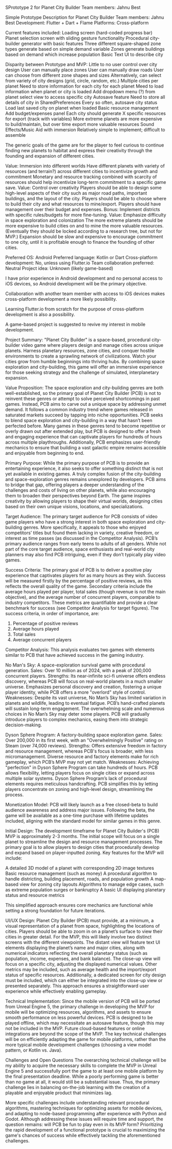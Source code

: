 SPrototype 2 for Planet City Builder
Team members: Jahnu Best

Simple Prototype Description for Planet City Builder
Team members: Jahnu Best
Development: Flutter + Dart + Flame
Platforms: Cross-platform

Current features included:
    Loading screen (hard-coded progress bar)
    Planet selection screen with sliding gesture functionality
    Procedural city-builder generator with basic features
        Three different square-shaped zone types generate based on simple demand variable
        Zones generate buildings based on demand which increase population
        Basic Text UI to describe city

Disparity between Prototype and MVP:
    Little to no user control over city design
        User can manually place zones
        User can manually draw roads
        User can choose from different zone shapes and sizes
        Alternatively, can select from variety of city designs (grid, circle, random, etc.)
    Multiple cities per planet
        Need to store information for each city for each planet
        Meed to load information when planet or city is loaded
        Add dropdown menu (?) from planet select view to access specific city
    Autosave feature
        Need to store all details of city in SharedPreferences
        Every so often, autosave city status
        Load last saved city on planet when loaded
    Basic resource management
        Add budget/expenses panel 
        Each city should generate X specific resources for export (track with variables)
            More extreme planets are more expensive to build/maintain, but over time export more valuable resources
    Sound Effects/Music
        Aid with immersion
        Relatively simple to implement; difficult to assemble

The generic goals of the game are for the player to feel curious to continue finding new planets to habitat and express their creativity through the founding and expansion of different cities.

Value: Immersion into different worlds
    Have different planets with variety of resources (and terrain?) across different cities to incentivize growth and commitment
    Monetary and resource tracking combined with scarcity of resources should help incentivize long-term commitment to a specific game save.
Value: Control over creativity
    Players should be able to design some high-level aspects of their city such as major road paths, important buildings, and the layout of the city.
    Players should be able to choose where to build their city and what resources to mine/export.
    Players should have management over their budget and expenses.
    Bonus: Implement districts with specific rules/budgets for more fine-tuning.
Value: Emphasize difficulty in space exploration and colonization
    The more extreme planets should be more expensive to build cities on and to mine the more valuable resources. (Eventually they should be locked according to a research tree, but not for MVP.)
    Expansion should be slow and expensive to encourage commitment to one city, until it is profitable enough to finance the founding of other cities.

Preferred OS: Android
Preferred language: Kotlin or Dart 
Cross-platform development: No, unless using Flutter.io 
Team collaboration preferred: Neutral 
Project idea: Unknown (likely game-based)

I have prior experience in Android development and no personal access to iOS devices, so Android development will be the primary objective.

Collaboration with another team member with access to iOS devices makes cross-platform development a more likely possibility.

Learning Flutter.io from scratch for the purpose of cross-platform development is also a possibility.

A game-based project is suggested to revive my interest in mobile development.

Project Summary:
"Planet City Builder" is a space-based, procedural city-builder video game where players design and manage cities across unique planets. Harness planetary resources, zone cities, and conquer hostile environments to create a sprawling network of civilizations. Watch your cities grow from humble beginnings into thriving hubs. By combining space exploration and city-building, this game will offer an immersive experience for those seeking strategy and the challenge of simulated, interplanetary expansion.

Value Proposition:
The space exploration and city-building genres are both well-established, so the primary goal of Planet City Builder (PCB) is not to reinvent these genres or attempt to solve perceived shortcomings in past games. Instead, PCB aims to carve out a unique space by addressing unmet demand. It follows a common industry trend where games released in saturated markets succeed by tapping into niche opportunities. PCB seeks to blend space exploration and city-building in a way that hasn’t been perfected before. Many games in these genres tend to become repetitive or overly drawn out after extended play, but PCB is designed to offer a fresh and engaging experience that can captivate players for hundreds of hours across multiple playthroughs. Additionally, PCB emphasizes user-friendly mechanics to ensure that building a vast galactic empire remains accessible and enjoyable from beginning to end.

Primary Purpose:
While the primary purpose of PCB is to provide an entertaining experience, it also seeks to offer something distinct that is not yet available in existing games. A truly complex fusion of the city-building and space-exploration genres remains unexplored by developers. PCB aims to bridge that gap, offering players a deeper understanding of the challenges and costs of living on other planets, while also encouraging them to broaden their perspectives beyond Earth. The game inspires creativity by allowing players to shape their virtual worlds, designing cities based on their own unique visions, locations, and specializations.

Target Audience:
The primary target audience for PCB consists of video game players who have a strong interest in both space exploration and city-building genres. More specifically, it appeals to those who enjoyed competitors’ titles but found them lacking in variety, creative freedom, or interest as time passes (as discussed in the Competitor Analysis). PCB’s primary audience ranges from early teens to adults of all genders. While not part of the core target audience, space enthusiasts and real-world city planners may also find PCB intriguing, even if they don’t typically play video games.

Success Criteria:
The primary goal of PCB is to deliver a positive play experience that captivates players for as many hours as they wish. Success will be measured firstly by the percentage of positive reviews, as this reflects the overall quality of the game. Secondary criteria include the average hours played per player, total sales (though revenue is not the main objective), and the average number of concurrent players, comparable to industry competitors. These metrics are quantifiable and provide a clear benchmark for success (see Competitor Analysis for target figures). The success criteria, in order of importance, are:
1. Percentage of positive reviews
2. Average hours played
3. Total sales
4. Average concurrent players

Competitor Analysis:
This analysis evaluates two games with elements similar to PCB that have achieved success in the gaming industry.

No Man's Sky: A space-exploration survival game with procedural generation.
Sales: Over 10 million as of 2024, with a peak of 200,000 concurrent players.
Strengths:
Its near-infinite sci-fi universe offers endless discovery, whereas PCB will focus on real-world planets in a much smaller universe.
Emphasizes personal discovery and creation, fostering a unique player identity, while PCB offers a more "overlord" style of control.
Weaknesses:
Despite its vast universe, No Man’s Sky has limited variation in planets and wildlife, leading to eventual fatigue. PCB’s hand-crafted planets will sustain long-term engagement.
The overwhelming scale and numerous choices in No Man’s Sky may deter some players. PCB will gradually introduce players to complex mechanics, easing them into strategic decision-making.

Dyson Sphere Program: A factory-building space exploration game.
Sales: Over 200,000 in its first week, with an "Overwhelmingly Positive" rating on Steam (over 74,000 reviews).
Strengths:
Offers extensive freedom in factory and resource management, whereas PCB's focus is broader, with less micromanagement.
Diverse resource and factory elements make for rich gameplay, which PCB’s MVP may not yet match.
Weaknesses:
Achieving "perfection" in Dyson Sphere Program can take hundreds of hours. PCB allows flexibility, letting players focus on single cities or expand across multiple solar systems.
Dyson Sphere Program’s lack of procedural elements requires meticulous handcrafting. PCB simplifies this by letting players concentrate on zoning and high-level design, streamlining the process.

Monetization Model: 
PCB will likely launch as a free closed-beta to build audience awareness and address major issues. Following the beta, the game will be available as a one-time purchase with lifetime updates included, aligning with the standard model for similar games in this genre.

Initial Design:
The development timeframe for Planet City Builder's (PCB) MVP is approximately 2-3 months. The initial scope will focus on a single planet to streamline the design and resource management processes. The primary goal is to allow players to design cities that procedurally develop and expand based on player-inputted zoning. Key features for the MVP will include:

A detailed 3D model of a planet with corresponding 2D image textures
Basic resource management (such as money)
A procedural algorithm to handle districting, building placement, roads, and population growth
A map-based view for zoning city layouts
Algorithms to manage edge cases, such as extreme population surges or bankruptcy
A basic UI displaying planetary status and resource metrics

This simplified approach ensures core mechanics are functional while setting a strong foundation for future iterations.

UI/UX Design:
Planet City Builder (PCB) must provide, at a minimum, a visual representation of a planet from space, highlighting the locations of cities. Players should be able to zoom in on a planet’s surface to view their cities in greater detail. For the MVP, this will likely involve two distinct screens with the different viewpoints. The distant view will feature text UI elements displaying the planet’s name and major cities, along with numerical indicators reflecting the overall planetary status (such as population, income, expenses, and bank balance). The close-up view will focus on a specific city, adjusting the displayed numerical values. Other metrics may be included, such as average health and the import/export status of specific resources. Additionally, a dedicated screen for city design must be included, which can either be integrated into the close-up view or presented separately. This approach ensures a straightforward user experience while effectively enabling gameplay.

Technical Implementation:
Since the mobile version of PCB will be ported from Unreal Engine 5, the primary challenge in developing the MVP for mobile will be optimizing resources, algorithms, and assets to ensure smooth performance on less powerful devices. PCB is designed to be played offline, which may necessitate an autosave feature, though this may not be included in the MVP. Future cloud-based features or online integrations are beyond the scope of the MVP. The key technical challenges will be on efficiently adapting the game for mobile platforms, rather than the more typical mobile development challenges (choosing a view model pattern, or Kotlin vs. Java).

Challenges and Open Questions
The overarching technical challenge will be my ability to acquire the necessary skills to complete the MVP in Unreal Engine 5 and successfully port the game to at least one mobile platform by the final presentation deadline. While a poorly performing game is better than no game at all, it would still be a substantial issue. Thus, the primary challenge lies in balancing on-the-job learning with the creation of a playable and enjoyable product that minimizes lag.

More specific challenges include understanding relevant procedural algorithms, mastering techniques for optimizing assets for mobile devices, and adapting to node-based programming after experience with Python and Godot. Although addressing these issues will require time and support, the question remains: will PCB be fun to play even in its MVP form? Prioritizing the rapid development of a functional prototype is crucial to maximizing the game's chances of success while effectively tackling the aforementioned challenges.